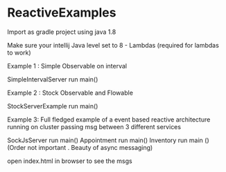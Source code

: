 # ReactiveExamples

Import as gradle project using java 1.8

Make sure your intellij Java level set to 8 - Lambdas (required for lambdas to work)

Example 1 : Simple Observable on interval

SimpleIntervalServer run main()

Example 2 : Stock Observable and Flowable

StockServerExample run main()

Example 3: Full fledged example of a event based reactive architecture running on cluster passing msg between 3 different services

SockJsServer run main()
Appointment run main()
Inventory run main ()
(Order not important . Beauty of async messaging)

open index.html in browser to see the msgs